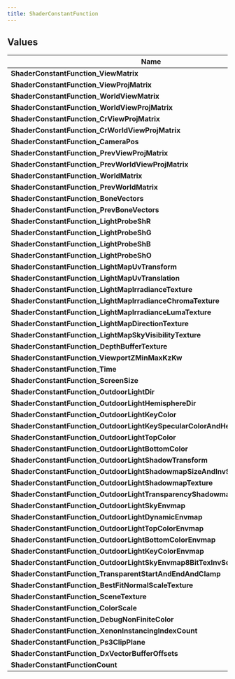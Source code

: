 ```yaml
---
title: ShaderConstantFunction
---
```


## Values
| Name | Description |
| ---- | ----------- |
| **ShaderConstantFunction_ViewMatrix** | Value: **0** |
| **ShaderConstantFunction_ViewProjMatrix** | Value: **1** |
| **ShaderConstantFunction_WorldViewMatrix** | Value: **2** |
| **ShaderConstantFunction_WorldViewProjMatrix** | Value: **3** |
| **ShaderConstantFunction_CrViewProjMatrix** | Value: **4** |
| **ShaderConstantFunction_CrWorldViewProjMatrix** | Value: **5** |
| **ShaderConstantFunction_CameraPos** | Value: **6** |
| **ShaderConstantFunction_PrevViewProjMatrix** | Value: **7** |
| **ShaderConstantFunction_PrevWorldViewProjMatrix** | Value: **8** |
| **ShaderConstantFunction_WorldMatrix** | Value: **9** |
| **ShaderConstantFunction_PrevWorldMatrix** | Value: **10** |
| **ShaderConstantFunction_BoneVectors** | Value: **11** |
| **ShaderConstantFunction_PrevBoneVectors** | Value: **12** |
| **ShaderConstantFunction_LightProbeShR** | Value: **13** |
| **ShaderConstantFunction_LightProbeShG** | Value: **14** |
| **ShaderConstantFunction_LightProbeShB** | Value: **15** |
| **ShaderConstantFunction_LightProbeShO** | Value: **16** |
| **ShaderConstantFunction_LightMapUvTransform** | Value: **17** |
| **ShaderConstantFunction_LightMapUvTranslation** | Value: **18** |
| **ShaderConstantFunction_LightMapIrradianceTexture** | Value: **19** |
| **ShaderConstantFunction_LightMapIrradianceChromaTexture** | Value: **20** |
| **ShaderConstantFunction_LightMapIrradianceLumaTexture** | Value: **21** |
| **ShaderConstantFunction_LightMapDirectionTexture** | Value: **22** |
| **ShaderConstantFunction_LightMapSkyVisibilityTexture** | Value: **23** |
| **ShaderConstantFunction_DepthBufferTexture** | Value: **24** |
| **ShaderConstantFunction_ViewportZMinMaxKzKw** | Value: **25** |
| **ShaderConstantFunction_Time** | Value: **26** |
| **ShaderConstantFunction_ScreenSize** | Value: **27** |
| **ShaderConstantFunction_OutdoorLightDir** | Value: **28** |
| **ShaderConstantFunction_OutdoorLightHemisphereDir** | Value: **29** |
| **ShaderConstantFunction_OutdoorLightKeyColor** | Value: **30** |
| **ShaderConstantFunction_OutdoorLightKeySpecularColorAndHemisphereVisibility** | Value: **31** |
| **ShaderConstantFunction_OutdoorLightTopColor** | Value: **32** |
| **ShaderConstantFunction_OutdoorLightBottomColor** | Value: **33** |
| **ShaderConstantFunction_OutdoorLightShadowTransform** | Value: **34** |
| **ShaderConstantFunction_OutdoorLightShadowmapSizeAndInvSize** | Value: **35** |
| **ShaderConstantFunction_OutdoorLightShadowmapTexture** | Value: **36** |
| **ShaderConstantFunction_OutdoorLightTransparencyShadowmapTexture** | Value: **37** |
| **ShaderConstantFunction_OutdoorLightSkyEnvmap** | Value: **38** |
| **ShaderConstantFunction_OutdoorLightDynamicEnvmap** | Value: **39** |
| **ShaderConstantFunction_OutdoorLightTopColorEnvmap** | Value: **40** |
| **ShaderConstantFunction_OutdoorLightBottomColorEnvmap** | Value: **41** |
| **ShaderConstantFunction_OutdoorLightKeyColorEnvmap** | Value: **42** |
| **ShaderConstantFunction_OutdoorLightSkyEnvmap8BitTexInvScale** | Value: **43** |
| **ShaderConstantFunction_TransparentStartAndEndAndClamp** | Value: **44** |
| **ShaderConstantFunction_BestFitNormalScaleTexture** | Value: **45** |
| **ShaderConstantFunction_SceneTexture** | Value: **46** |
| **ShaderConstantFunction_ColorScale** | Value: **47** |
| **ShaderConstantFunction_DebugNonFiniteColor** | Value: **48** |
| **ShaderConstantFunction_XenonInstancingIndexCount** | Value: **49** |
| **ShaderConstantFunction_Ps3ClipPlane** | Value: **50** |
| **ShaderConstantFunction_DxVectorBufferOffsets** | Value: **51** |
| **ShaderConstantFunctionCount** | Value: **52** |

